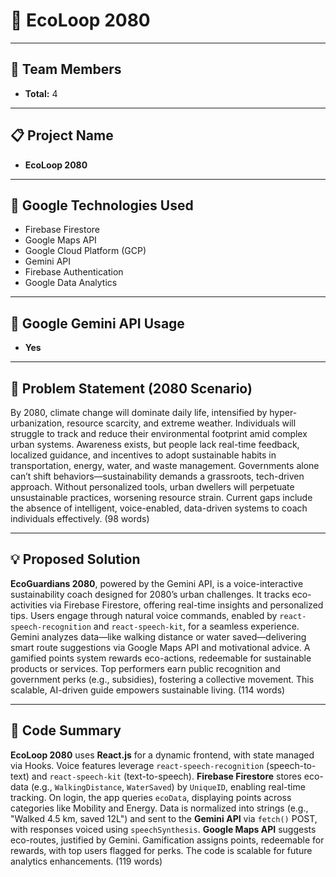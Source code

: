 # 🌱 **EcoLoop 2080**

---

## 👥 **Team Members**  
- **Total:** 4  

---

## 📋 **Project Name**  
- **EcoLoop 2080**  

---

## 🔧 **Google Technologies Used**  
- Firebase Firestore  
- Google Maps API  
- Google Cloud Platform (GCP)  
- Gemini API  
- Firebase Authentication  
- Google Data Analytics  

---

## 🤖 **Google Gemini API Usage**  
- **Yes**  

---

## 🚨 **Problem Statement (2080 Scenario)**  
By 2080, climate change will dominate daily life, intensified by hyper-urbanization, resource scarcity, and extreme weather. Individuals will struggle to track and reduce their environmental footprint amid complex urban systems. Awareness exists, but people lack real-time feedback, localized guidance, and incentives to adopt sustainable habits in transportation, energy, water, and waste management. Governments alone can’t shift behaviors—sustainability demands a grassroots, tech-driven approach. Without personalized tools, urban dwellers will perpetuate unsustainable practices, worsening resource strain. Current gaps include the absence of intelligent, voice-enabled, data-driven systems to coach individuals effectively. (98 words)

---

## 💡 **Proposed Solution**  
**EcoGuardians 2080**, powered by the Gemini API, is a voice-interactive sustainability coach designed for 2080’s urban challenges. It tracks eco-activities via Firebase Firestore, offering real-time insights and personalized tips. Users engage through natural voice commands, enabled by `react-speech-recognition` and `react-speech-kit`, for a seamless experience. Gemini analyzes data—like walking distance or water saved—delivering smart route suggestions via Google Maps API and motivational advice. A gamified points system rewards eco-actions, redeemable for sustainable products or services. Top performers earn public recognition and government perks (e.g., subsidies), fostering a collective movement. This scalable, AI-driven guide empowers sustainable living. (114 words)

---

## 🧠 **Code Summary**  

**EcoLoop 2080** uses **React.js** for a dynamic frontend, with state managed via Hooks. Voice features leverage `react-speech-recognition` (speech-to-text) and `react-speech-kit` (text-to-speech). **Firebase Firestore** stores eco-data (e.g., `WalkingDistance`, `WaterSaved`) by `UniqueID`, enabling real-time tracking. On login, the app queries `ecoData`, displaying points across categories like Mobility and Energy. Data is normalized into strings (e.g., "Walked 4.5 km, saved 12L") and sent to the **Gemini API** via `fetch()` POST, with responses voiced using `speechSynthesis`. **Google Maps API** suggests eco-routes, justified by Gemini. Gamification assigns points, redeemable for rewards, with top users flagged for perks. The code is scalable for future analytics enhancements. (119 words)

